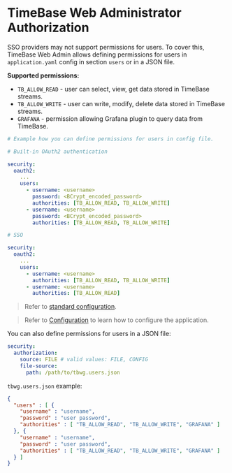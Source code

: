 # TimeBase Web Administrator Authorization

SSO providers may not support permissions for users. To cover this, TimeBase Web Admin allows defining permissions for users in `application.yaml` config in section `users` or in a JSON file. 

**Supported permissions:**

* `TB_ALLOW_READ` - user can select, view, get data stored in TimeBase streams. 
* `TB_ALLOW_WRITE` - user can write, modify, delete data stored in TimeBase streams. 
* `GRAFANA` - permission allowing Grafana plugin to query data from TimeBase. 

```yaml
# Example how you can define permissions for users in config file. 

# Built-in OAuth2 authentication 

security:
  oauth2:
    ...
    users:
      - username: <username>
        password: <BCrypt_encoded_password>
        authorities: [TB_ALLOW_READ, TB_ALLOW_WRITE]
      - username: <username>
        password: <BCrypt_encoded_password>
        authorities: [TB_ALLOW_READ, TB_ALLOW_WRITE]

# SSO 

security:
  oauth2:
    ...
    users:
      - username: <username>
        authorities: [TB_ALLOW_READ, TB_ALLOW_WRITE]
      - username: <username>
        authorities: [TB_ALLOW_READ]
```

> Refer to [standard configuration](https://github.com/epam/TimebaseWS/blob/304ec8094ab70c59042f49e25d065739fb226560/java/ws-server/src/main/resources/application.yaml#L28).

> Refer to [Configuration](https://github.com/epam/TimebaseWS/blob/main/guide/configuration.md) to learn how to configure the application.

You can also define permissions for users in a JSON file:

```yaml
security:
  authorization:
    source: FILE # valid values: FILE, CONFIG
    file-source:
      path: /path/to/tbwg.users.json
```

`tbwg.users.json` example:

```json
{
  "users" : [ {
    "username" : "username",
    "password" : "user password",
    "authorities" : [ "TB_ALLOW_READ", "TB_ALLOW_WRITE", "GRAFANA" ]
  }, {
    "username" : "username",
    "password" : "user password",
    "authorities" : [ "TB_ALLOW_READ", "TB_ALLOW_WRITE", "GRAFANA" ]
  } ]
}
```
